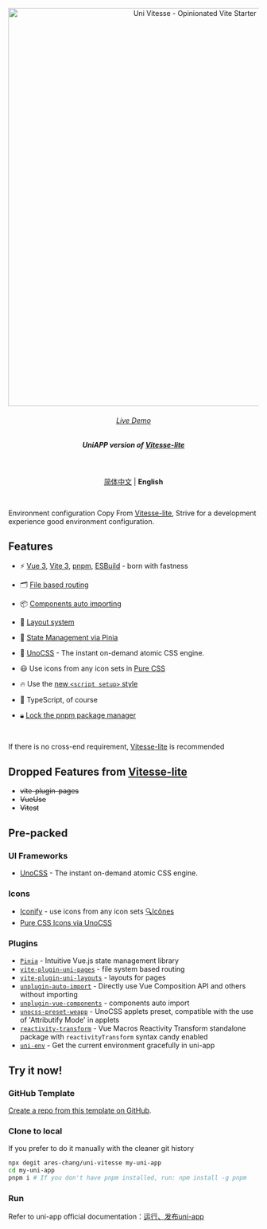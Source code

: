 <p align='center'>
  <img src='https://user-images.githubusercontent.com/36911513/229357982-0e03b4c3-780d-470a-9a42-070118a7366d.png' alt='Uni Vitesse - Opinionated Vite Starter Template' width='800'/>
</p>

<h6 align='center'>
<a href="https://uni-vitesse.netlify.app/">Live Demo</a>
</h6>

<h5 align='center'>
<b>UniAPP version of <a href="https://github.com/antfu/vitesse-lite">Vitesse-lite</a></b>
</h5>

<br/>

<p align='center'>
<a href="https://github.com/Ares-Chang/uni-vitesse/blob/master/README.md">简体中文</a> | <b>English</b>
</p>

<br/>

Environment configuration Copy From [Vitesse-lite](https://github.com/antfu/vitesse-lite), Strive for a development experience good environment configuration.

 ## Features

- ⚡️ [Vue 3](https://github.com/vuejs/core), [Vite 3](https://github.com/vitejs/vite), [pnpm](https://pnpm.io/), [ESBuild](https://github.com/evanw/esbuild) - born with fastness

- 🗂 [File based routing](https://github.com/Ares-Chang/uni-vitesse/tree/master/src/pages)

- 📦 [Components auto importing](https://github.com/Ares-Chang/uni-vitesse/blob/master/src/components)

- 📑 [Layout system](https://github.com/Ares-Chang/uni-vitesse/tree/master/src/layouts)

- 🍍 [State Management via Pinia](https://pinia.vuejs.org)

- 🎨 [UnoCSS](https://github.com/unocss/unocss) - The instant on-demand atomic CSS engine.

- 😃 Use icons from any icon sets in [Pure CSS](https://github.com/antfu/unocss/tree/main/packages/preset-icons)

- 🔥 Use the [new `<script setup>` style](https://github.com/vuejs/rfcs/pull/227)

- 🦾 TypeScript, of course

- 🔒︎ [Lock the pnpm package manager](https://pnpm.io/only-allow-pnpm)

<br>

If there is no cross-end requirement, [Vitesse-lite](https://github.com/antfu/vitesse-lite) is recommended

## Dropped Features from  [Vitesse-lite](https://github.com/antfu/vitesse-lite)

- ~~vite-plugin-pages~~
- ~~VueUse~~
- ~~Vitest~~

## Pre-packed

### UI Frameworks

- [UnoCSS](https://github.com/antfu/unocss) - The instant on-demand atomic CSS engine.

### Icons

- [Iconify](https://iconify.design) - use icons from any icon sets [🔍Icônes](https://icones.netlify.app/)
- [Pure CSS Icons via UnoCSS](https://github.com/antfu/unocss/tree/main/packages/preset-icons)

### Plugins

- [`Pinia`](https://pinia.vuejs.org) - Intuitive Vue.js state management library
- [`vite-plugin-uni-pages`](https://github.com/uni-helper/vite-plugin-uni-pages) - file system based routing
- [`vite-plugin-uni-layouts`](https://github.com/uni-helper/vite-plugin-uni-layouts) - layouts for pages
- [`unplugin-auto-import`](https://github.com/antfu/unplugin-auto-import) - Directly use Vue Composition API and others without importing
- [`unplugin-vue-components`](https://github.com/antfu/unplugin-vue-components) - components auto import
- [`unocss-preset-weapp`](https://github.com/MellowCo/unocss-preset-weapp) - UnoCSS applets preset, compatible with the use of 'Attributify Mode' in applets
- [`reactivity-transform`](https://vue-macros.sxzz.moe/features/reactivity-transform.html) - Vue Macros Reactivity Transform standalone package with `reactivityTransform` syntax candy enabled
- [`uni-env`](https://github.com/uni-helper/uni-env) - Get the current environment gracefully in uni-app

## Try it now!

### GitHub Template

[Create a repo from this template on GitHub](https://github.com/ares-chang/uni-vitesse/generate).

### Clone to local

If you prefer to do it manually with the cleaner git history

```bash
npx degit ares-chang/uni-vitesse my-uni-app
cd my-uni-app
pnpm i # If you don't have pnpm installed, run: npm install -g pnpm
```

### Run

Refer to uni-app official documentation：[运行、发布uni-app](https://uniapp.dcloud.net.cn/quickstart-cli.html#%E8%BF%90%E8%A1%8C%E3%80%81%E5%8F%91%E5%B8%83uni-app)
